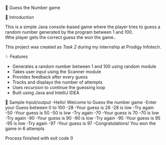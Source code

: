  🎯 Guess the Number game 

🔰 Introduction

This is a simple Java console-based game where the player tries to guess a random number generated by the program between 1 and 100.  
Ifthe player gets the correct guess the won the game..

This project was created as *Task 2* during my internship at Prodigy Infotech.

✨ Features

- Generates a random number between 1 and 100 using random module
- Takes user input using the Scanner module
- Provides feedback after every guess
- Tracks and displays the number of attempts
- Uses *recursion* to continue the guessing loop
- Built using Java and IntelliJ IDEA

🧪 Sample Input/output
-Hello! Welcome to Guess the number game
-Enter your Guess between 0 to 100
-28
-Your guess is 28
-28 is low 
-Try again
-50
-Your guess is 50
-50 is low 
-Try again
-70
-Your guess is 70
-70 is low 
-Try again
-90
-Your guess is 90
-90 is low 
-Try again
-95
-Your guess is 95
-95 is low 
-Try again
-97
-Your guess is 97
-Congratulations! You won the game in 6 attempts

Process finished with exit code 0

